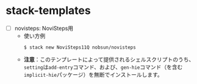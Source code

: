 # stack-templates

- [ ] novisteps: NoviSteps用
    - 使い方例
        ```
        $ stack new NoviSteps11Q nobsun/novisteps
        ```
    - **注意**：このテンプレートによって提供されるシェルスクリプトのうち、`setting`は`add-entry`コマンド、および、`gen-hie`コマンド（を含む`implicit-hie`パッケージ）を無断でインストールします。